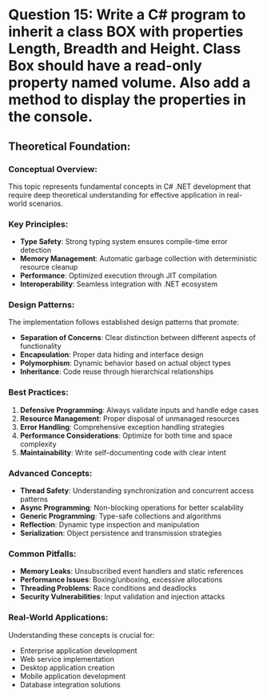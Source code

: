 ﻿# Question 15: Write a C# program to inherit a class BOX with properties Length, Breadth and Height. Class Box should have a read-only property named volume. Also add a method to display the properties in the console.

## Theoretical Foundation:

### Conceptual Overview:
This topic represents fundamental concepts in C# .NET development that require deep theoretical understanding for effective application in real-world scenarios.

### Key Principles:
- **Type Safety**: Strong typing system ensures compile-time error detection
- **Memory Management**: Automatic garbage collection with deterministic resource cleanup
- **Performance**: Optimized execution through JIT compilation
- **Interoperability**: Seamless integration with .NET ecosystem

### Design Patterns:
The implementation follows established design patterns that promote:
- **Separation of Concerns**: Clear distinction between different aspects of functionality
- **Encapsulation**: Proper data hiding and interface design
- **Polymorphism**: Dynamic behavior based on actual object types
- **Inheritance**: Code reuse through hierarchical relationships

### Best Practices:
1. **Defensive Programming**: Always validate inputs and handle edge cases
2. **Resource Management**: Proper disposal of unmanaged resources
3. **Error Handling**: Comprehensive exception handling strategies
4. **Performance Considerations**: Optimize for both time and space complexity
5. **Maintainability**: Write self-documenting code with clear intent

### Advanced Concepts:
- **Thread Safety**: Understanding synchronization and concurrent access patterns
- **Async Programming**: Non-blocking operations for better scalability
- **Generic Programming**: Type-safe collections and algorithms
- **Reflection**: Dynamic type inspection and manipulation
- **Serialization**: Object persistence and transmission strategies

### Common Pitfalls:
- **Memory Leaks**: Unsubscribed event handlers and static references
- **Performance Issues**: Boxing/unboxing, excessive allocations
- **Threading Problems**: Race conditions and deadlocks
- **Security Vulnerabilities**: Input validation and injection attacks

### Real-World Applications:
Understanding these concepts is crucial for:
- Enterprise application development
- Web service implementation
- Desktop application creation
- Mobile application development
- Database integration solutions
